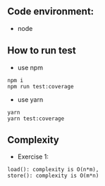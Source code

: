 
## Code environment:
- node

## How to run test
- use npm
```
npm i
npm run test:coverage
```

- use yarn
```
yarn
yarn test:coverage
```

## Complexity 
- Exercise 1:
```
load(): complexity is O(n*m),
store(): complexity is O(m*n)
```
